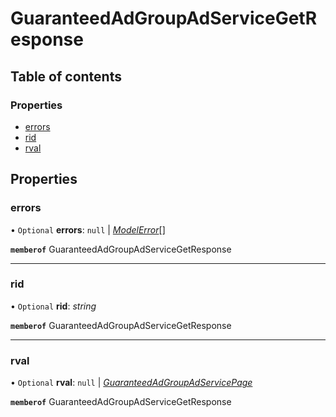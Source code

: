# GuaranteedAdGroupAdServiceGetResponse


## Table of contents

### Properties

- [errors](guaranteedadgroupadservicegetresponse.md#errors)
- [rid](guaranteedadgroupadservicegetresponse.md#rid)
- [rval](guaranteedadgroupadservicegetresponse.md#rval)

## Properties

### errors

• `Optional` **errors**: ``null`` \| [*ModelError*](modelerror.md)[]

**`memberof`** GuaranteedAdGroupAdServiceGetResponse

___

### rid

• `Optional` **rid**: *string*

**`memberof`** GuaranteedAdGroupAdServiceGetResponse

___

### rval

• `Optional` **rval**: ``null`` \| [*GuaranteedAdGroupAdServicePage*](guaranteedadgroupadservicepage.md)

**`memberof`** GuaranteedAdGroupAdServiceGetResponse
